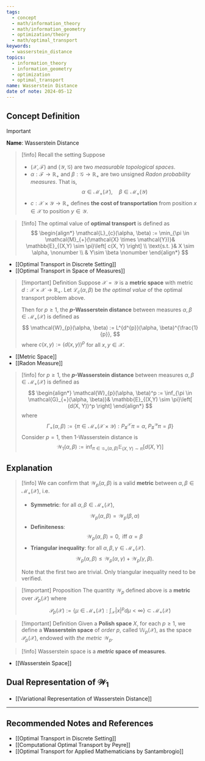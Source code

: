 ```yaml
---
tags:
  - concept
  - math/information_theory
  - math/information_geometry
  - optimization/theory
  - math/optimal_transport
keywords:
  - wasserstein_distance
topics:
  - information_theory
  - information_geometry
  - optimization
  - optimal_transport
name: Wasserstein Distance
date of note: 2024-05-12
---
```


## Concept Definition

>[!important]
>**Name**: Wasserstein Distance

>[!info] Recall the setting
>Suppose 
>- $(\mathcal{X}, \mathscr{F})$ and $(\mathcal{Y}, \mathscr{G})$ are two *measurable topological spaces*. 
>- $\alpha: \mathscr{F} \to \mathbb{R}_{+}$ and $\beta: \mathscr{G} \to \mathbb{R}_{+}$ are two unsigned *Radon probability measures*. That is, 
>  $$
>  \alpha \in \mathcal{M}_{+}(\mathcal{X}), \quad \beta \in \mathcal{M}_{+}(\mathcal{Y})
> $$
>- $c: \mathcal{X} \times \mathcal{Y} \to \mathbb{R}_{+}$ defines **the cost of transportation** from position $x\in \mathcal{X}$ to position $y \in \mathcal{Y}$.

>[!info]
>The optimal value of **optimal transport** is defined as 
>$$
>\begin{align*}
>\mathcal{L}_{c}(\alpha, \beta) := \min_{\pi \in \mathcal{M}_{+}(\mathcal{X} \times \mathcal{Y})}& \mathbb{E}_{(X,Y) \sim \pi}\left[ c(X, Y) \right]  \\
> \text{s.t. }&  X \sim \alpha,  \nonumber \\
> & Y\sim \beta  \nonumber
>\end{align*}
>$$

- [[Optimal Transport in Discrete Setting]]
- [[Optimal Transport in Space of Measures]]

>[!important] Definition
>Suppose $\mathcal{X} = \mathcal{Y}$  is a **metric space** with metric $d: \mathcal{X} \times \mathcal{X} \to \mathbb{R}_{+}$. Let $\mathcal{L}_{c}(\alpha, \beta)$ be *the optimal value* of the optimal transport problem above. 
>
>Then for $p \ge 1$, the **$p$-Wasserstein distance**  between measures $\alpha, \beta \in \mathcal{M}_{+}(\mathcal{X})$ is defined as 
>$$
>\mathcal{W}_{p}(\alpha, \beta) := L^{d^{p}}(\alpha, \beta)^{\frac{1}{p}},
>$$ 
>where $c(x, y) := (d(x, y))^p$ for all $x, y \in \mathcal{X}$.

- [[Metric Space]]
- [[Radon Measure]]

>[!info]
>for $p \ge 1$, the **$p$-Wasserstein distance**  between measures $\alpha, \beta \in \mathcal{M}_{+}(\mathcal{X})$ is defined as 
>$$
>\begin{align*}
>\mathcal{W}_{p}(\alpha, \beta)^p := \inf_{\pi \in \mathcal{G}_{+}(\alpha, \beta)}& \mathbb{E}_{(X,Y) \sim \pi}\left[ (d(X, Y))^p \right]  
>\end{align*}
>$$
>where
>$$
>  \Gamma_{+}(\alpha, \beta) := \left\{ \pi \in \mathcal{M}_{+}(\mathcal{X} \times \mathcal{Y}): P_{\#}^{\mathcal{X}} \pi = \alpha, \; P_{\#}^{\mathcal{Y}} \pi = \beta  \right\}
>$$ 
>Consider $p=1$, then $1$-Wasserstein distance is
>$$
>\mathcal{W}_{1}(\alpha, \beta) := \inf_{\pi \in \mathcal{G}_{+}(\alpha, \beta)} \mathbb{E}_{(X,Y) \sim \pi}\left[ d(X, Y) \right]  
>$$

## Explanation

>[!info] 
>We can confirm that $\mathcal{W}_{p}(\alpha, \beta)$ is a valid **metric** between $\alpha, \beta \in \mathcal{M}_{+}(\mathcal{X})$, i.e. 
> 
> - **Symmetric**: for all $\alpha, \beta \in  \mathcal{M}_{+}(\mathcal{X})$, 
>   $$\mathcal{W}_{p}(\alpha, \beta) = \mathcal{W}_{p}( \beta, \alpha)$$
> - **Definiteness**: $$\mathcal{W}_{p}(\alpha, \beta) = 0, \text{ iff } \alpha = \beta$$
> - **Triangular inequality**:  for all $\alpha, \beta, \gamma \in \mathcal{M}_{+}(\mathcal{X})$. 
>   $$\mathcal{W}_{p}(\alpha, \beta)  \le \mathcal{W}_{p}(\alpha, \gamma)  + \mathcal{W}_{p}(\gamma, \beta).$$
> 
> Note that the first two are trivial. Only triangular inequality need to be verified.
  

>[!important] Proposition
>The quantity $\mathcal{W}_{p}$ defined above is a **metric** over $\mathscr{P}_{p}(\mathcal{X})$ where 
>$$
>\mathscr{P}_{p}(\mathcal{X}) := \left\{ \mu \in \mathcal{M}_{+}(\mathcal{X}): \int_{\mathcal{X}} |x|^p d\mu < \infty  \right\} \subset \mathcal{M}_{+}(\mathcal{X})
>$$

>[!important] Definition
>Given a **Polish space** $X$, for each $p \ge 1$, we define a **Wasserstein space** of *order $p$*, called $\mathbb{W}_{p}(\mathcal{X})$, as the space $\mathscr{P}_{p}(\mathcal{X})$, endowed with *the metric* $\mathcal{W}_{p}.$

>[!info]
>Wasserstein space is a **_metric_ space of measures**.

- [[Wasserstein Space]]


## Dual Representation of $\mathcal{W}_{1}$

- [[Variational Representation of Wasserstein Distance]]





-----------
##  Recommended Notes and References

- [[Optimal Transport in Discrete Setting]]
- [[Computational Optimal Transport by Peyre]]
- [[Optimal Transport for Applied Mathematicians by Santambrogio]]

